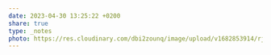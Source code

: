 ```yaml
---
date: 2023-04-30 13:25:22 +0200
share: true
type: _notes
photo: https://res.cloudinary.com/dbi2zounq/image/upload/v1682853914/rjznvklbt5menakrponz.jpg
---
```


